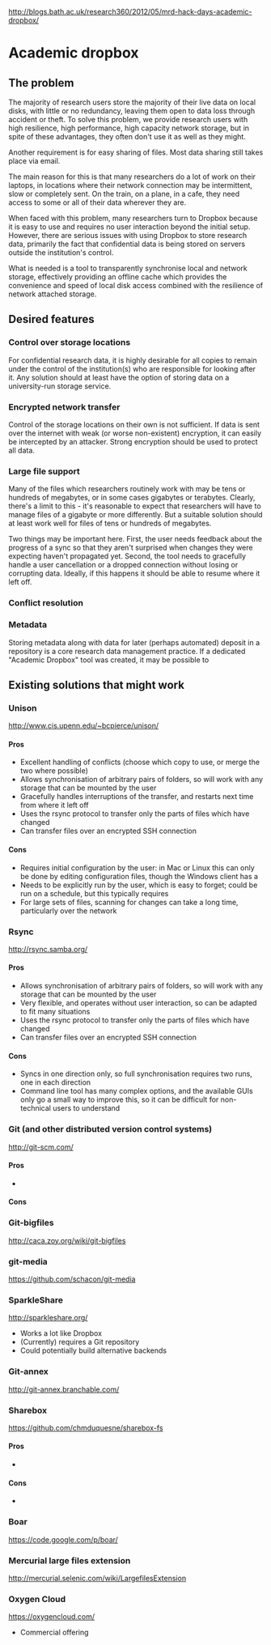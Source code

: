 http://blogs.bath.ac.uk/research360/2012/05/mrd-hack-days-academic-dropbox/

# Academic dropbox

## The problem

The majority of research users store the majority of their live data on local disks, with little or no redundancy, leaving them open to data loss through accident or theft. To solve this problem, we provide research users with high resilience, high performance, high capacity network storage, but in spite of these advantages, they often don't use it as well as they might.

Another requirement is for easy sharing of files. Most data sharing still takes place via email.

The main reason for this is that many researchers do a lot of work on their laptops, in locations where their network connection may be intermittent, slow or completely sent. On the train, on a plane, in a cafe, they need access to some or all of their data wherever they are.

When faced with this problem, many researchers turn to Dropbox because it is easy to use and requires no user interaction beyond the initial setup. However, there are serious issues with using Dropbox to store research data, primarily the fact that confidential data is being stored on servers outside the institution's control.

What is needed is a tool to transparently synchronise local and network storage, effectively providing an offline cache which provides the convenience and speed of local disk access combined with the resilience of network attached storage.

## Desired features

### Control over storage locations

For confidential research data, it is highly desirable for all copies to remain under the control of the institution(s) who are responsible for looking after it. Any solution should at least have the option of storing data on a university-run storage service.

### Encrypted network transfer

Control of the storage locations on their own is not sufficient. If data is sent over the internet with weak (or worse non-existent) encryption, it can easily be intercepted by an attacker. Strong encryption should be used to protect all data.

### Large file support

Many of the files which researchers routinely work with may be tens or hundreds of megabytes, or in some cases gigabytes or terabytes. Clearly, there's a limit to this - it's reasonable to expect that researchers will have to manage files of a gigabyte or more differently. But a suitable solution should at least work well for files of tens or hundreds of megabytes.

Two things may be important here. First, the user needs feedback about the progress of a sync so that they aren't surprised when changes they were expecting haven't propagated yet. Second, the tool needs to gracefully handle a user cancellation or a dropped connection without losing or corrupting data. Ideally, if this happens it should be able to resume where it left off.

### Conflict resolution



### Metadata

Storing metadata along with data for later (perhaps automated) deposit in a repository is a core research data management practice. If a dedicated "Academic Dropbox" tool was created, it may be possible to 

## Existing solutions that might work

### Unison

http://www.cis.upenn.edu/~bcpierce/unison/

#### Pros

* Excellent handling of conflicts (choose which copy to use, or merge the two where possible)
* Allows synchronisation of arbitrary pairs of folders, so will work with any storage that can be mounted by the user
* Gracefully handles interruptions of the transfer, and restarts next time from where it left off
* Uses the rsync protocol to transfer only the parts of files which have changed
* Can transfer files over an encrypted SSH connection

#### Cons

* Requires initial configuration by the user: in Mac or Linux this can only be done by editing configuration files, though the Windows client has a 
* Needs to be explicitly run by the user, which is easy to forget; could be run on a schedule, but this typically requires
* For large sets of files, scanning for changes can take a long time, particularly over the network

### Rsync

http://rsync.samba.org/

#### Pros

* Allows synchronisation of arbitrary pairs of folders, so will work with any storage that can be mounted by the user
* Very flexible, and operates without user interaction, so can be adapted to fit many situations
* Uses the rsync protocol to transfer only the parts of files which have changed
* Can transfer files over an encrypted SSH connection

#### Cons

* Syncs in one direction only, so full synchronisation requires two runs, one in each direction
* Command line tool has many complex options, and the available GUIs only go a small way to improve this, so it can be difficult for non-technical users to understand

### Git (and other distributed version control systems)

http://git-scm.com/

#### Pros

* 

#### Cons



### Git-bigfiles

http://caca.zoy.org/wiki/git-bigfiles

### git-media

https://github.com/schacon/git-media

### SparkleShare

http://sparkleshare.org/

* Works a lot like Dropbox
* (Currently) requires a Git repository
* Could potentially build alternative backends

### Git-annex

http://git-annex.branchable.com/

### Sharebox

https://github.com/chmduquesne/sharebox-fs

#### Pros

*

#### Cons

* 

### Boar

https://code.google.com/p/boar/

### Mercurial large files extension

http://mercurial.selenic.com/wiki/LargefilesExtension

### Oxygen Cloud

https://oxygencloud.com/

* Commercial offering
